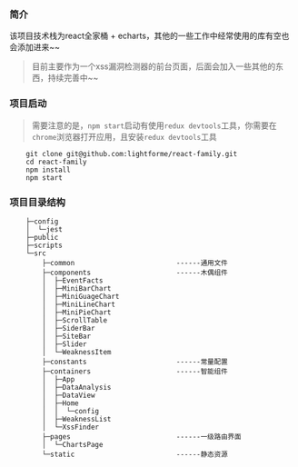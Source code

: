 ### 简介
该项目技术栈为react全家桶 + echarts，其他的一些工作中经常使用的库有空也会添加进来~~
> 目前主要作为一个xss漏洞检测器的前台页面，后面会加入一些其他的东西，持续完善中~~

### 项目启动
> 需要注意的是，`npm start`启动有使用`redux devtools`工具，你需要在`chrome`浏览器打开应用，且安装`redux devtools`工具

```shell
    git clone git@github.com:lightforme/react-family.git
    cd react-family
    npm install
    npm start
```

### 项目目录结构

```
    ├─config
    │  └─jest
    ├─public
    ├─scripts
    └─src
        ├─common                         ------通用文件
        ├─components                     ------木偶组件
        │  ├─EventFacts
        │  ├─MiniBarChart
        │  ├─MiniGuageChart
        │  ├─MiniLineChart
        │  ├─MiniPieChart
        │  ├─ScrollTable
        │  ├─SiderBar
        │  ├─SiteBar
        │  ├─Slider
        │  └─WeaknessItem
        ├─constants                      ------常量配置
        ├─containers                     ------智能组件
        │  ├─App
        │  ├─DataAnalysis
        │  ├─DataView
        │  ├─Home
        │  │  └─config
        │  ├─WeaknessList
        │  └─XssFinder
        ├─pages                          ------一级路由界面
        │  └─ChartsPage
        └─static                         ------静态资源
```